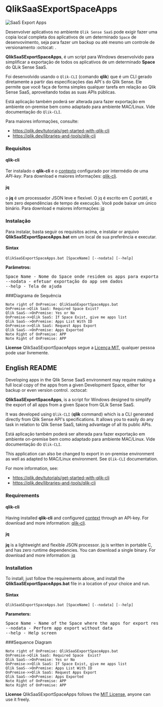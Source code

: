 # QlikSaaSExportSpaceApps

![SaaS Export Apps](https://www.infrascale.com/wp-content/uploads/blog-img-SaaS-1200x628-1.jpg "SaaS Export Apps")

Desenvolver aplicativos no ambiente `Qlik Sense SaaS`  pode exigir fazer uma copia local completa dos aplicativos de um determinado `Space` de desenvovimento, seja para fazer um backup ou até mesmo um controle de versionamento :octocat: . 

**QlikSaaSExportSpaceApps**, é um script para Windows desenvolvido para simplificar a exportação de todos os aplicativos de um determinado **Space** do QLik Sense SaaS. 

Foi desenvolvido usando o `Qlik-CLI`  (comando **qlik**) que é um CLI gerado diretamente a partir das especificações das API´s do Qlik Sense. Ele permite que você faça de forma simples qualquer tarefa em relação ao Qlik Sense SaaS, aproveitando todas as suas APIs públicas.

Está aplicação também poderá ser alterada para fazer exportação em ambiente on-premise bem como adaptado para ambiente MAC/Linux. Vide documentação do `Qlik-CLI`.

Para maiores informações, consulte:
 * https://qlik.dev/tutorials/get-started-with-qlik-cli
 * https://qlik.dev/libraries-and-tools/qlik-cli

### Requisitos

#### qlik-cli
Ter instalado o **qlik-cli** e o [contexto](https://qlik.dev/libraries-and-tools/qlik-cli#get-started "contexto") configurado por intermédio de uma *API-key*. Para download e maiores informações: [qlik-cli](https://github.com/qlik-oss/qlik-cli/releases "qlik-cli").

#### jq
o **jq** é um processador JSON leve e flexível. O jq é escrito em C portátil, e tem zero dependências de tempo de execução. Você pode baixar um único binário. Para download e maiores informações: [jq](https://stedolan.github.io/jq/download/ "jq")

### Instalação
Para instalar, basta seguir os requisitos acima, e instalar or arquivo **QlikSaaSExportSpaceApps.bat** em um local de sua preferência e executar.

#### Sintax
`QlikSaaSExportSpaceApps.bat [SpaceName] [--nodata] [--help]`

**Parâmetros:**
<pre>
Space Name - Nome do Space onde residem os apps para exportação. Não informado usará o default do script
--nodata - efetuar exportação do app sem dados
--help - Tela de ajuda
</pre>

###Diagrama de Sequência
                    
```seq
Note right of OnPremise: QlikSaaSExportSpaceApps.bat 
OnPremise->Qlik SaaS: Required Space Exist?
Qlik SaaS-->OnPremise: Yes or No 
OnPremise->>Qlik SaaS: If Space Exist, give me apps list
Qlik SaaS-->OnPremise: Apps List With ID
OnPremise->>Qlik SaaS: Request Apps Export
Qlik SaaS-->OnPremise: Apps Exported
Note Right of OnPremise: APP 
Note Right of OnPremise: APP
```

**License**
QlikSaaSExportSpaceApps segue a [Licença MIT](https://github.com/jptneumann/QlikSaaSExportSpaceApps/blob/master/LICENSE "Licença MIT"), qualquer pessoa pode usar livremente.

## English README

Developing apps in the Qlik Sense SaaS environment may require making a full local copy of the apps from a given Development Space, either for backup or even version control. :octocat:

**QlikSaaSExportSpaceApps**, is a script for Windows designed to simplify the export of all apps from a given Space from QLik Sense SaaS. 

It was developed using `Qlik-CLI` (**qlik** command) which is a CLI generated directly from Qlik Sense API's specifications. It allows you to easily do any task in relation to Qlik Sense SaaS, taking advantage of all its public APIs.

Está aplicação também poderá ser alterada para fazer exportação em ambiente on-premise bem como adaptado para ambiente MAC/Linux. Vide documentação do `Qlik-CLI`.

This application can also be changed to export in on-premise environment as well as adapted to MAC/Linux environment. See `Qlik-CLI` documentation.

For more information, see:
 * https://qlik.dev/tutorials/get-started-with-qlik-cli
 * https://qlik.dev/libraries-and-tools/qlik-cli

### Requirements

#### qlik-cli
Having installed **qlik-cli** and configured [context](https://qlik.dev/libraries-and-tools/qlik-cli#get-started "context") through an API-key. For download and more information: [qlik-cli](https://github.com/qlik-oss/qlik-cli/releases "qlik-cli").

#### jq
**jq** is a lightweight and flexible JSON processor. jq is written in portable C, and has zero runtime dependencies. You can download a single binary. For download and more information: [jq](https://stedolan.github.io/jq/download/ "jq")

### Installation
To install, just follow the requirements above, and install the **QlikSaaSExportSpaceApps.bat** file in a location of your choice and run.

#### Sintax
`QlikSaaSExportSpaceApps.bat [SpaceName] [--nodata] [--help]`

**Parameters:**
<pre>
Space Name - Name of the Space where the apps for export reside. Not informed will use script default
--nodata - Perform app export without data
--help - Help screen
</pre>

###Sequence Diagram
                    
```seq
Note right of OnPremise: QlikSaaSExportSpaceApps.bat 
OnPremise->Qlik SaaS: Required Space  Exist?
Qlik SaaS-->OnPremise: Yes or No 
OnPremise->>Qlik SaaS: If Space Exist, give me apps list
Qlik SaaS-->OnPremise: Apps List With ID
OnPremise->>Qlik SaaS: Request Apps Export
Qlik SaaS-->OnPremise: Apps Exported
Note Right of OnPremise: APP 
Note Right of OnPremise: APP
```


**License**
QlikSaaSExportSpaceApps follows the [MIT License](https://github.com/jptneumann/QlikSaaSExportSpaceApps/blob/master/LICENSE "MIT License"), anyone can use it freely.

